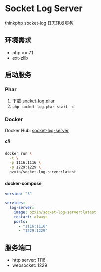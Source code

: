 # Socket Log Server

thinkphp socket-log 日志转发服务

## 环境需求

- php >= 7.1
- ext-zlib

## 启动服务 

### Phar
1. 下载 [socket-log.phar](https://github.com/NHZEX/socket-log-server/releases/latest/download/socket-log.phar)  
2. ```php socket-log.phar start -d```

### Docker

Docker Hub: [socket-log-server](https://hub.docker.com/r/ozxin/socket-log-server)

##### cli
```bash
docker run \
  -t \
  -p 1116:1116 \
  -p 1229:1229 \
  ozxin/socket-log-server:latest
```

#### docker-compose
```yaml
version: "3"

services:
  log-server:
    image: ozxin/socket-log-server:latest
    restart: always
    ports:
      - "1116:1116"
      - "1229:1229"
```

## 服务端口 
  - http server: 1116
  - websocket: 1229
